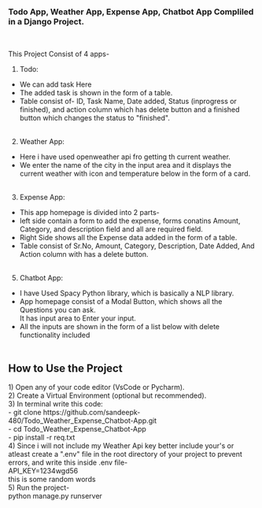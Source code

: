 <h3>Todo App, Weather App, Expense App, Chatbot App Compliled in a Django Project.</h3><br>

This Project Consist of 4 apps-<br>
1) Todo:<br>
- We can add task Here<br>
- The added task is shown in the form of a table.<br>
- Table consist of- ID, Task Name, Date added, Status (inprogress or finished), and action column which has delete button and a finished button which changes the status to "finished".<br><br>

2) Weather App:<br>
- Here i have used openweather api fro getting th current weather.<br>
- We enter the name of the city in the input area and it displays the  current weather with icon and temperature below in the form of a card.<br><br>

3) Expense App: <br>
- This app homepage is divided into 2 parts-<br>
- left side contain a form to add the expense, forms conatins Amount, Category, and description field and all are required field.<br>
- Right Side shows all the Expense data added in the form of a table.
- Table consist of Sr.No, Amount, Category, Description, Date Added, And Action column with has a delete button.<br><br>

5) Chatbot App:<br>
- I have Used Spacy Python library, which is basically a NLP library.<br>
- App homepage consist of a Modal Button, which shows all the Questions you can ask.<br>
It has input area to Enter your input.
- All the inputs are shown in the form of a list below with delete functionality included<br><br>

<h2> How to Use the Project</h2>
1) Open any of your code editor (VsCode or Pycharm).<br>
2) Create a Virtual Environment (optional but recommended).<br>
3) In terminal write this code:<br>
- git clone https://github.com/sandeepk-480/Todo_Weather_Expense_Chatbot-App.git <br>
- cd Todo_Weather_Expense_Chatbot-App <br>
- pip install -r req.txt<br>
4) Since i will not include my Weather Api key better include your's or atleast create a ".env" file in the root directory of your project to prevent errors, and write this inside .env file-<br>
API_KEY=1234wgd56<br>
this is some random words<br>
5) Run the project-<br>
python manage.py runserver<br>
